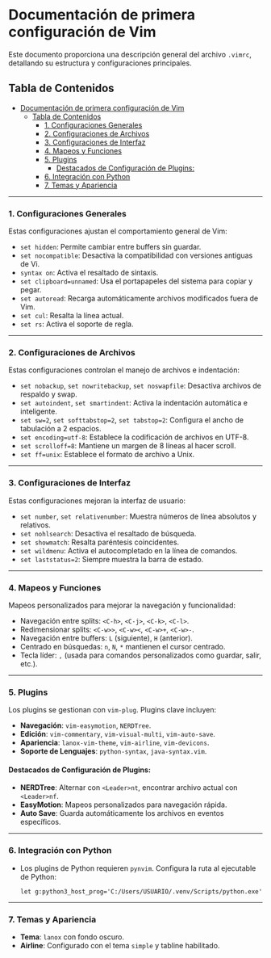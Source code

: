 # Documentación de primera configuración de Vim

Este documento proporciona una descripción general del archivo `.vimrc`, detallando su estructura y configuraciones principales.

## Tabla de Contenidos
- [Documentación de primera configuración de Vim](#documentación-de-primera-configuración-de-vim)
  - [Tabla de Contenidos](#tabla-de-contenidos)
    - [1. Configuraciones Generales](#1-configuraciones-generales)
    - [2. Configuraciones de Archivos](#2-configuraciones-de-archivos)
    - [3. Configuraciones de Interfaz](#3-configuraciones-de-interfaz)
    - [4. Mapeos y Funciones](#4-mapeos-y-funciones)
    - [5. Plugins](#5-plugins)
      - [Destacados de Configuración de Plugins:](#destacados-de-configuración-de-plugins)
    - [6. Integración con Python](#6-integración-con-python)
    - [7. Temas y Apariencia](#7-temas-y-apariencia)

---

### 1. Configuraciones Generales
Estas configuraciones ajustan el comportamiento general de Vim:
- `set hidden`: Permite cambiar entre buffers sin guardar.
- `set nocompatible`: Desactiva la compatibilidad con versiones antiguas de Vi.
- `syntax on`: Activa el resaltado de sintaxis.
- `set clipboard=unnamed`: Usa el portapapeles del sistema para copiar y pegar.
- `set autoread`: Recarga automáticamente archivos modificados fuera de Vim.
- `set cul`: Resalta la línea actual.
- `set rs`: Activa el soporte de regla.

---

### 2. Configuraciones de Archivos
Estas configuraciones controlan el manejo de archivos e indentación:
- `set nobackup`, `set nowritebackup`, `set noswapfile`: Desactiva archivos de respaldo y swap.
- `set autoindent`, `set smartindent`: Activa la indentación automática e inteligente.
- `set sw=2`, `set softtabstop=2`, `set tabstop=2`: Configura el ancho de tabulación a 2 espacios.
- `set encoding=utf-8`: Establece la codificación de archivos en UTF-8.
- `set scrolloff=8`: Mantiene un margen de 8 líneas al hacer scroll.
- `set ff=unix`: Establece el formato de archivo a Unix.

---

### 3. Configuraciones de Interfaz
Estas configuraciones mejoran la interfaz de usuario:
- `set number`, `set relativenumber`: Muestra números de línea absolutos y relativos.
- `set nohlsearch`: Desactiva el resaltado de búsqueda.
- `set showmatch`: Resalta paréntesis coincidentes.
- `set wildmenu`: Activa el autocompletado en la línea de comandos.
- `set laststatus=2`: Siempre muestra la barra de estado.

---

### 4. Mapeos y Funciones
Mapeos personalizados para mejorar la navegación y funcionalidad:
- Navegación entre splits: `<C-h>`, `<C-j>`, `<C-k>`, `<C-l>`.
- Redimensionar splits: `<C-w>>`, `<C-w><`, `<C-w>+`, `<C-w>-`.
- Navegación entre buffers: `L` (siguiente), `H` (anterior).
- Centrado en búsquedas: `n`, `N`, `*` mantienen el cursor centrado.
- Tecla líder: `,` (usada para comandos personalizados como guardar, salir, etc.).

---

### 5. Plugins
Los plugins se gestionan con `vim-plug`. Plugins clave incluyen:
- **Navegación**: `vim-easymotion`, `NERDTree`.
- **Edición**: `vim-commentary`, `vim-visual-multi`, `vim-auto-save`.
- **Apariencia**: `lanox-vim-theme`, `vim-airline`, `vim-devicons`.
- **Soporte de Lenguajes**: `python-syntax`, `java-syntax.vim`.

#### Destacados de Configuración de Plugins:
- **NERDTree**: Alternar con `<Leader>nt`, encontrar archivo actual con `<Leader>nf`.
- **EasyMotion**: Mapeos personalizados para navegación rápida.
- **Auto Save**: Guarda automáticamente los archivos en eventos específicos.

---

### 6. Integración con Python
- Los plugins de Python requieren `pynvim`. Configura la ruta al ejecutable de Python:
  ```viml
  let g:python3_host_prog='C:/Users/USUARIO/.venv/Scripts/python.exe'
  ```

---

### 7. Temas y Apariencia
- **Tema**: `lanox` con fondo oscuro.
- **Airline**: Configurado con el tema `simple` y tabline habilitado.
